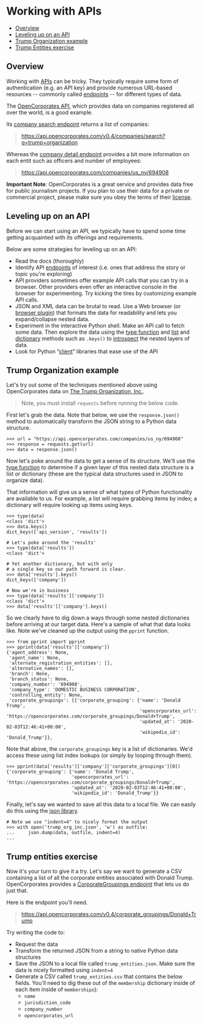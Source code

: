 # Working with APIs

- [Overview](#overview)
- [Leveling up on an API](#leveling-up-on-an-api)
- [Trump Organization example](#trump-organization-example)
- [Trump Entities exercise](#trump-entities-exercise)

## Overview

Working with [APIs](../apis_and_the_news.md) can be tricky. They typically require some form of authentication (e.g. an API key) and provide numerous URL-based resources -- commonly called [endpoints][] -- for different types of data.

[endpoints]:https://en.wikipedia.org/wiki/Web_API#Endpoints

The [OpenCorporates API](https://api.opencorporates.com/), which provides data on companies registered all over the world, is a good example. 

Its [company search endpoint](https://api.opencorporates.com/documentation/API-Reference#get-companies/search) returns a list of companies:

> https://api.opencorporates.com/v0.4/companies/search?q=trump+organization

Whereas the [company detail endpoint](https://api.opencorporates.com/documentation/API-Reference#get-companies/:jurisdiction_code/:company_number) provides a bit more information on each entit such as officers and number of employees:

> https://api.opencorporates.com/companies/us_ny/694908

**Important Note**: OpenCorporates is a great service and provides data free for public journalism projects. If you plan to use their data for a private or commercial project, please make sure you obey the terms of their [license](https://opencorporates.com/legal/licence).


## Leveling up on an API

Before we can start using an API, we typically have to spend some time getting acquainted with its offerings and requirements. 

Below are some strategies for leveling up on an API:

* Read the docs (thoroughly)
* Identify API [endpoints][] of interest (i.e. ones that address the story or topic you're exploring)
* API providers sometimes offer example API calls that you can try in a browser. Other providers even offer an interactive console in the browser for experimenting. Try kicking the tires by customizing example API calls.
* JSON and XML data can be brutal to read. Use a Web browser (or [browser plugin](https://chrome.google.com/webstore/detail/json-formatter/bcjindcccaagfpapjjmafapmmgkkhgoa?hl=en)) that formats the data for readability and lets you expand/collapse nested data.
* Experiment in the interactive Python shell. Make an API call to fetch some data. Then explore the data using the [type function][] and [list](https://docs.python.org/3.8/tutorial/datastructures.html#more-on-lists) and [dictionary](https://docs.python.org/3.8/tutorial/datastructures.html#dictionaries) methods such as `.keys()` to [introspect](https://en.wikipedia.org/wiki/Type_introspection) the nested layers of data.
* Look for Python “[client](https://github.com/datamade/census)” libraries that ease use of the API

[type function]: https://www.w3schools.com/python/ref_func_type.asp

## Trump Organization example

Let's try out some of the techniques mentioned above using OpenCorporates data on [The Trump Organization, Inc.](https://opencorporates.com/companies/us_ny/694908).

> Note, you must install `requests` before running the below code.

First let's grab the data. Note that below, we use the `response.json()` method to automatically transform the JSON string to a Python data structure. 

```
>>> url = "https://api.opencorporates.com/companies/us_ny/694908"
>>> response = requests.get(url)
>>> data = response.json()
```

Now let's poke around the data to get a sense of its structure. We'll use the [type function][] to determine if a given layer of this nested data structure is a list or dictionary (these are the typical data structures used in JSON to organize data).

That information will give us a sense of what types of Python functionality are available to us. For example, a list will require grabbing items by index; a dictionary will require looking up items using keys.

```
>>> type(data)
<class 'dict'>
>>> data.keys()
dict_keys(['api_version', 'results'])

# Let's poke around the 'results'
>>> type(data['results'])
<class 'dict'>

# Yet another dictionary, but with only 
# a single key so our path forward is clear.
>>> data['results'].keys()
dict_keys(['company'])

# Now we're in business
>>> type(data['results']['company'])
<class 'dict'>
>>> data['results']['company'].keys()
```

So we clearly have to dig down a ways through some nested dictionaries before arriving at our target data. Here's a sample of what that data looks like. Note we've cleaned up the output using the `pprint` function.

```
>>> from pprint import pprint
>>> pprint(data['results']['company'])
{'agent_address': None,
 'agent_name': None,
 'alternate_registration_entities': [],
 'alternative_names': [],
 'branch': None,
 'branch_status': None,
 'company_number': '694908',
 'company_type': 'DOMESTIC BUSINESS CORPORATION',
 'controlling_entity': None,
 'corporate_groupings': [{'corporate_grouping': {'name': 'Donald Trump',
                                                 'opencorporates_url': 'https://opencorporates.com/corporate_groupings/Donald+Trump',
                                                 'updated_at': '2020-02-03T12:46:41+00:00',
                                                 'wikipedia_id': 'Donald_Trump'}},
```

Note that above, the `corporate_groupings` key is a list of dictionaries. We'd access these using list index lookups (or simply by looping through them).

```
>>> pprint(data['results']['company']['corporate_groupings'][0])
{'corporate_grouping': {'name': 'Donald Trump',
                        'opencorporates_url': 'https://opencorporates.com/corporate_groupings/Donald+Trump',
                        'updated_at': '2020-02-03T12:46:41+00:00',
                        'wikipedia_id': 'Donald_Trump'}}
```

Finally, let's say we wanted to save all this data to a local file. We can easily do this using the [json library](https://docs.python.org/3/library/json.html).

```
# Note we use "indent=4" to nicely format the output
>>> with open('trump_org_inc.json', 'w') as outfile:
...     json.dump(data, outfile, indent=4)
...    
```

## Trump entities exercise

Now it's your turn to give it a try. Let's say we want to generate a CSV containing a list of all the corporate entities associated with Donald Trump. OpenCorporates provides a [CorporateGroupings endpoint](https://api.opencorporates.com/documentation/API-Reference#get-corporate_groupings/:name) that lets us do just that.

Here is the endpoint you'll need.

> https://api.opencorporates.com/v0.4/corporate_groupings/Donald+Trump

Try writing the code to:

* Request the data
* Transform the returned JSON from a string to native Python data structures
* Save the JSON to a local file called `trump_entities.json`. Make sure the data is nicely formatted using `indent=4`
* Generate a CSV called `trump_entities.csv` that contains the below fields. You'll need to dig these out of the `membership` dictionary inside of each item inside of `memberships`):
  * `name`
  * `jurisdiction_code`
  * `company_number`
  * `opencorporates_url`